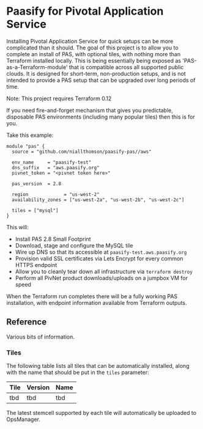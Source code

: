 # Paasify for Pivotal Application Service

Installing Pivotal Application Service for quick setups can be more complicated than it should. The goal of this project is to allow you to complete an install of PAS, with optional tiles, with nothing more than Terraform installed locally. This is being essentially being exposed as 'PAS-as-a-Terraform-module' that is compatible across all supported public clouds. It is designed for short-term, non-production setups, and is not intended to provide a PAS setup that can be upgraded over long periods of time.

Note: This project requires Terraform 0.12

If you need fire-and-forget mechanism that gives you predictable, disposable PAS environments (including many popular tiles) then this is for you.

Take this example:

```
module "pas" {
  source = "github.com/niallthomson/paasify-pas//aws"

  env_name     = "paasify-test"
  dns_suffix   = "aws.paasify.org"
  pivnet_token = "<pivnet token here>"

  pas_version  = 2.8

  region             = "us-west-2"
  availability_zones = ["us-west-2a", "us-west-2b", "us-west-2c"]

  tiles = ["mysql"]
}
```

This will:
- Install PAS 2.8 Small Footprint
- Download, stage and configure the MySQL tile
- Wire up DNS so that its accessible at `paasify-test.aws.paasify.org`
- Provision valid SSL certificates via Lets Encrypt for every common HTTPS endpoint
- Allow you to cleanly tear down all infrastructure via `terraform destroy`
- Perform all PivNet product downloads/uploads on a jumpbox VM for speed

When the Terraform run completes there will be a fully working PAS installation, with endpoint information available from Terraform outputs.

## Reference

Various bits of information.

### Tiles

The following table lists all tiles that can be automatically installed, along with the name that should be put in the `tiles` parameter:

| Tile | Version | Name |
|------|-----|-----|
| tbd | tbd | tbd |

The latest stemcell supported by each tile will automatically be uploaded to OpsManager.